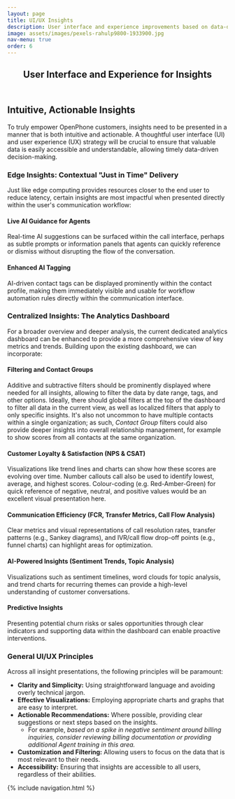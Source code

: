 ```yaml
---
layout: page
title: UI/UX Insights
description: User interface and experience improvements based on data-driven insights.
image: assets/images/pexels-rahulp9800-1933900.jpg
nav-menu: true
order: 6
---
```


<!-- Main -->
<div id="main" class="alt">

<!-- One -->
<section id="one">
	<div class="inner">
		<header class="major">
			<h1>User Interface and Experience for Insights</h1>
		</header>

<!-- Content -->
<h2>Intuitive, Actionable Insights</h2>
<p>
  To truly empower OpenPhone customers, insights need to be presented in a manner that is both intuitive and actionable. A thoughtful user interface
  (UI) and user experience (UX) strategy will be crucial to ensure that valuable data is easily accessible and understandable, allowing timely data-driven decision-making.
</p>

<h3>Edge Insights: Contextual "Just in Time" Delivery</h3>
<p>Just like edge computing provides resources closer to the end user to reduce latency, certain insights are most impactful when presented directly within the user's communication workflow:</p>
<div class="row">
	<div class="6u 12u$(small)">
		<h4>Live AI Guidance for Agents</h4>
		<p>
		Real-time AI suggestions can be surfaced within the call interface, perhaps as subtle prompts or information panels that agents can quickly reference or dismiss without disrupting the flow of the conversation.
		</p>
	</div>
	<div class="6u$ 12u$(small)">
		<h4>Enhanced AI Tagging</h4>
		<p>
		AI-driven contact tags can be displayed prominently within the contact profile,
		making them immediately visible and usable for workflow automation rules
		directly within the communication interface.
		</p>
	</div>
</div>

<h3>Centralized Insights: The Analytics Dashboard</h3>
<p>For a broader overview and deeper analysis, the current dedicated analytics dashboard can be enhanced to provide a more comprehensive view of key metrics and trends. Building upon the existing dashboard, we can incorporate:</p>
<h4>Filtering and Contact Groups</h4>
<p>Additive and subtractive filters should be prominently displayed where needed for all insights, allowing to filter the data by date range, tags, and other options. Ideally, there should global filters at the top of the dashboard to filter all data in the current view, as well as localized filters that apply to only specific insights. It's also not uncommon to have multiple contacts within a single organization; as such, <em>Contact Group</em> filters could also provide deeper insights into overall relationship management, for example to show scores from all contacts at the same organization.
</p>
<h4>Customer Loyalty & Satisfaction (NPS & CSAT)</h4>
<p>Visualizations like trend lines and charts can show how these scores are evolving over time. Number callouts call also be used to identify lowest, average, and highest scores. Colour-coding (e.g. Red-Amber-Green) for quick reference of negative, neutral, and positive values would be an excellent visual presentation here.</p>
<h4>Communication Efficiency (FCR, Transfer Metrics, Call Flow Analysis)</h4>
<p>Clear metrics and visual representations of call resolution rates, transfer patterns (e.g., Sankey diagrams), and IVR/call flow drop-off points (e.g., funnel charts) can highlight areas for optimization.</p>
<h4>AI-Powered Insights (Sentiment Trends, Topic Analysis)</h4>
<p>Visualizations such as sentiment timelines, word clouds for topic analysis, and trend charts for recurring themes can provide a high-level understanding of customer conversations.</p>
<h4>Predictive Insights</h4>
<p>Presenting potential churn risks or sales opportunities through clear indicators and supporting data within the dashboard can enable proactive interventions.</p>

<h3>General UI/UX Principles</h3>
<p>Across all insight presentations, the following principles will be paramount:</p>
<ul>
  <li><strong>Clarity and Simplicity:</strong> Using straightforward language and avoiding overly technical jargon.</li>
  <li><strong>Effective Visualizations:</strong> Employing appropriate charts and graphs that are easy to interpret.</li>
  <li><strong>Actionable Recommendations:</strong> Where possible, providing clear suggestions or next steps based on the insights.
  	<ul>
		<li>For example, <em>based on a spike in negative sentiment around billing inquiries, consider reviewing billing documentation or providing additional Agent training in this area.</em></li>
	</ul></li>
  <li><strong>Customization and Filtering:</strong> Allowing users to focus on the data that is most relevant to their needs.</li>
  <li><strong>Accessibility:</strong> Ensuring that insights are accessible to all users, regardless of their abilities.</li>
</ul>

{% include navigation.html %}